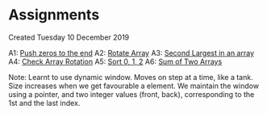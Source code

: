 # Assignments
Created Tuesday 10 December 2019

A1: [Push zeros to the end](./Assignments/A1.cpp)
A2: [Rotate Array](./Assignments/A2.cpp)
A3: [Second Largest in an array](./Assignments/A3.cpp)
A4: [Check Array Rotation](./Assignments/A4.cpp)
A5: [Sort 0, 1, 2](./Assignments/A5.cpp)
A6: [Sum of Two Arrays](./Assignments/A6.cpp)

Note: Learnt to use dynamic window. Moves on step at a time, like a tank.
Size increases when we get favourable a element.
We maintain the window using a pointer, and two integer values (front, back), corresponding to the 1st and the last index.

